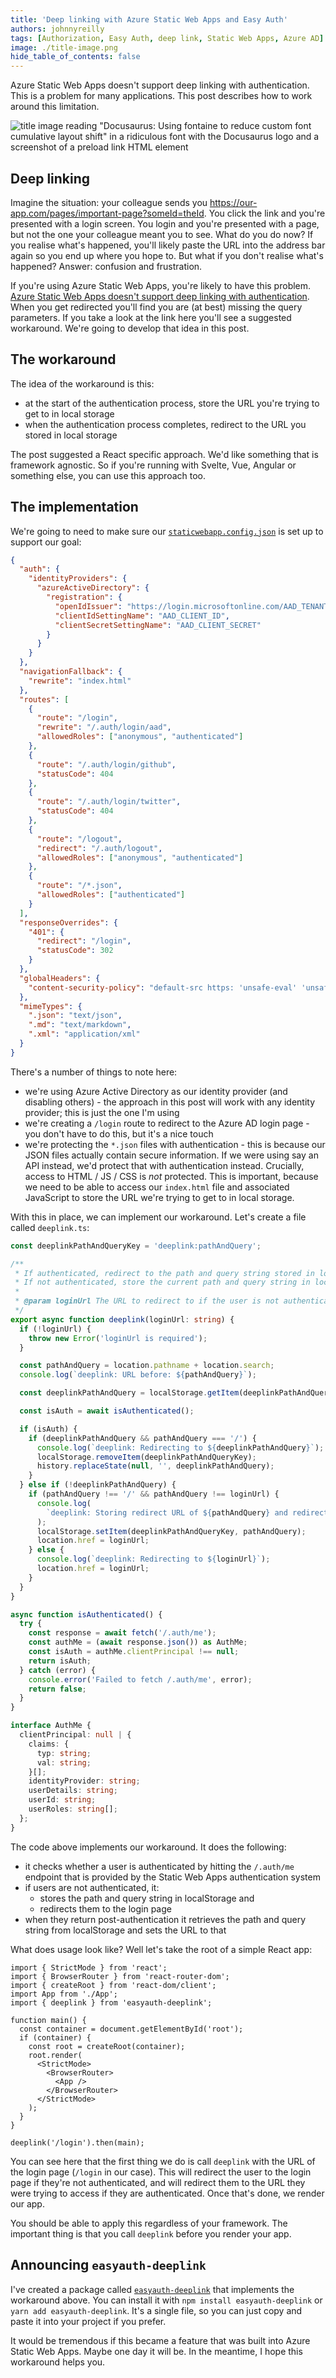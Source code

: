 ```yaml
---
title: 'Deep linking with Azure Static Web Apps and Easy Auth'
authors: johnnyreilly
tags: [Authorization, Easy Auth, deep link, Static Web Apps, Azure AD]
image: ./title-image.png
hide_table_of_contents: false
---
```


Azure Static Web Apps doesn't support deep linking with authentication. This is a problem for many applications. This post describes how to work around this limitation.

![title image reading "Docusaurus: Using fontaine to reduce custom font cumulative layout shift" in a ridiculous font with the Docusaurus logo and a screenshot of a preload link HTML element](title-image.png)

## Deep linking

Imagine the situation: your colleague sends you https://our-app.com/pages/important-page?someId=theId. You click the link and you're presented with a login screen. You login and you're presented with a page, but not the one your colleague meant you to see. What do you do now? If you realise what's happened, you'll likely paste the URL into the address bar again so you end up where you hope to. But what if you don't realise what's happened? Answer: confusion and frustration.

If you're using Azure Static Web Apps, you're likely to have this problem. [Azure Static Web Apps doesn't support deep linking with authentication](https://github.com/Azure/static-web-apps/issues/435). When you get redirected you'll find you are (at best) missing the query parameters. If you take a look at the link here you'll see a suggested workaround. We're going to develop that idea in this post.

## The workaround

The idea of the workaround is this:

- at the start of the authentication process, store the URL you're trying to get to in local storage
- when the authentication process completes, redirect to the URL you stored in local storage

The post suggested a React specific approach. We'd like something that is framework agnostic. So if you're running with Svelte, Vue, Angular or something else, you can use this approach too.

## The implementation

We're going to need to make sure our [`staticwebapp.config.json`](https://learn.microsoft.com/en-us/azure/static-web-apps/configuration) is set up to support our goal:

```json
{
  "auth": {
    "identityProviders": {
      "azureActiveDirectory": {
        "registration": {
          "openIdIssuer": "https://login.microsoftonline.com/AAD_TENANT_ID/v2.0",
          "clientIdSettingName": "AAD_CLIENT_ID",
          "clientSecretSettingName": "AAD_CLIENT_SECRET"
        }
      }
    }
  },
  "navigationFallback": {
    "rewrite": "index.html"
  },
  "routes": [
    {
      "route": "/login",
      "rewrite": "/.auth/login/aad",
      "allowedRoles": ["anonymous", "authenticated"]
    },
    {
      "route": "/.auth/login/github",
      "statusCode": 404
    },
    {
      "route": "/.auth/login/twitter",
      "statusCode": 404
    },
    {
      "route": "/logout",
      "redirect": "/.auth/logout",
      "allowedRoles": ["anonymous", "authenticated"]
    },
    {
      "route": "/*.json",
      "allowedRoles": ["authenticated"]
    }
  ],
  "responseOverrides": {
    "401": {
      "redirect": "/login",
      "statusCode": 302
    }
  },
  "globalHeaders": {
    "content-security-policy": "default-src https: 'unsafe-eval' 'unsafe-inline'; object-src 'none'"
  },
  "mimeTypes": {
    ".json": "text/json",
    ".md": "text/markdown",
    ".xml": "application/xml"
  }
}
```

There's a number of things to note here:

- we're using Azure Active Directory as our identity provider (and disabling others) - the approach in this post will work with any identity provider; this is just the one I'm using
- we're creating a `/login` route to redirect to the Azure AD login page - you don't have to do this, but it's a nice touch
- we're protecting the `*.json` files with authentication - this is because our JSON files actually contain secure information. If we were using say an API instead, we'd protect that with authentication instead. Crucially, access to HTML / JS / CSS is _not_ protected. This is important, because we need to be able to access our `index.html` file and associated JavaScript to store the URL we're trying to get to in local storage.

With this in place, we can implement our workaround. Let's create a file called `deeplink.ts`:

```ts
const deeplinkPathAndQueryKey = 'deeplink:pathAndQuery';

/**
 * If authenticated, redirect to the path and query string stored in local storage.
 * If not authenticated, store the current path and query string in local storage and redirect to the login page.
 *
 * @param loginUrl The URL to redirect to if the user is not authenticated
 */
export async function deeplink(loginUrl: string) {
  if (!loginUrl) {
    throw new Error('loginUrl is required');
  }

  const pathAndQuery = location.pathname + location.search;
  console.log(`deeplink: URL before: ${pathAndQuery}`);

  const deeplinkPathAndQuery = localStorage.getItem(deeplinkPathAndQueryKey);

  const isAuth = await isAuthenticated();

  if (isAuth) {
    if (deeplinkPathAndQuery && pathAndQuery === '/') {
      console.log(`deeplink: Redirecting to ${deeplinkPathAndQuery}`);
      localStorage.removeItem(deeplinkPathAndQueryKey);
      history.replaceState(null, '', deeplinkPathAndQuery);
    }
  } else if (!deeplinkPathAndQuery) {
    if (pathAndQuery !== '/' && pathAndQuery !== loginUrl) {
      console.log(
        `deeplink: Storing redirect URL of ${pathAndQuery} and redirecting to ${loginUrl}`
      );
      localStorage.setItem(deeplinkPathAndQueryKey, pathAndQuery);
      location.href = loginUrl;
    } else {
      console.log(`deeplink: Redirecting to ${loginUrl}`);
      location.href = loginUrl;
    }
  }
}

async function isAuthenticated() {
  try {
    const response = await fetch('/.auth/me');
    const authMe = (await response.json()) as AuthMe;
    const isAuth = authMe.clientPrincipal !== null;
    return isAuth;
  } catch (error) {
    console.error('Failed to fetch /.auth/me', error);
    return false;
  }
}

interface AuthMe {
  clientPrincipal: null | {
    claims: {
      typ: string;
      val: string;
    }[];
    identityProvider: string;
    userDetails: string;
    userId: string;
    userRoles: string[];
  };
}
```

The code above implements our workaround. It does the following:

- it checks whether a user is authenticated by hitting the `/.auth/me` endpoint that is provided by the Static Web Apps authentication system
- if users are not authenticated, it:
  - stores the path and query string in localStorage and
  - redirects them to the login page
- when they return post-authentication it retrieves the path and query string from localStorage and sets the URL to that

What does usage look like? Well let's take the root of a simple React app:

```tsx
import { StrictMode } from 'react';
import { BrowserRouter } from 'react-router-dom';
import { createRoot } from 'react-dom/client';
import App from './App';
import { deeplink } from 'easyauth-deeplink';

function main() {
  const container = document.getElementById('root');
  if (container) {
    const root = createRoot(container);
    root.render(
      <StrictMode>
        <BrowserRouter>
          <App />
        </BrowserRouter>
      </StrictMode>
    );
  }
}

deeplink('/login').then(main);
```

You can see here that the first thing we do is call `deeplink` with the URL of the login page (`/login` in our case). This will redirect the user to the login page if they're not authenticated, and will redirect them to the URL they were trying to access if they are authenticated. Once that's done, we render our app.

You should be able to apply this regardless of your framework. The important thing is that you call `deeplink` before you render your app.

## Announcing `easyauth-deeplink`

I've created a package called [`easyauth-deeplink`](https://github.com/johnnyreilly/easyauth-deeplink) that implements the workaround above. You can install it with `npm install easyauth-deeplink` or `yarn add easyauth-deeplink`. It's a single file, so you can just copy and paste it into your project if you prefer.

It would be tremendous if this became a feature that was built into Azure Static Web Apps. Maybe one day it will be. In the meantime, I hope this workaround helps you.
